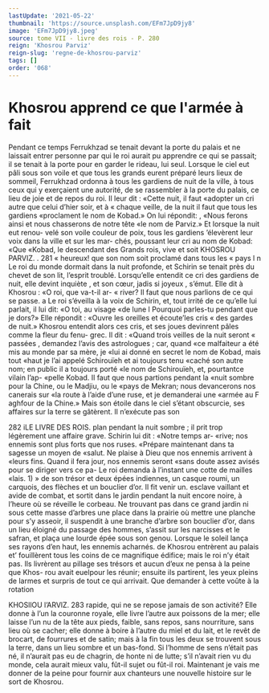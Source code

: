 ```yaml
---
lastUpdate: '2021-05-22'
thumbnail: 'https://source.unsplash.com/EFm7JpD9jy8'
image: 'EFm7JpD9jy8.jpeg'
source: tome VII - livre des rois - P. 280
reign: 'Khosrou Parviz'
reign-slug: 'regne-de-khosrou-parviz'
tags: []
order: '068'
---
```


# Khosrou apprend ce que l'armée à fait

Pendant ce temps Ferrukhzad se tenait devant la porte du palais et ne laissait entrer personne par qui le roi aurait pu apprendre ce qui se passait; il se tenait à la porte pour en garder le rideau, lui seul. Lorsque le ciel eut pâli sous son voile et que tous les grands eurent préparé leurs lieux de sommeil, Ferrukhzad ordonna à tous les gardiens de nuit de la ville, à tous ceux qui y exerçaient une autorité, de
se rassembler à la porte du palais, ce lieu de joie et de repos du roi. Il leur dit : «Cette nuit, il faut «adopter un cri autre que celui d’hier soir, et à
« chaque veille, de la nuit il faut que tous les gardiens «proclament le nom de Kobad.» On lui répondit:
, «Nous ferons ainsi et nous chasserons de notre tête «le nom de Parviz.» Et lorsque la nuit eut renou- velé son voile couleur de poix, tous les gardiens
’élevèrent leur voix dans la ville et sur les mar-
chés, poussant leur cri au nom de Kobad: «Que «Kobad, le descendant des Grands rois, vive et soit
KHOSROU PARVIZ. . 281 « heureux! que son nom soit proclamé dans tous les
« pays l n
Le roi du monde dormait dans la nuit profonde, et Schirin se tenait près du chevet de son lit, l’esprit troublé. Lorsqu’elle entendit ce cri des gardiens de
nuit, elle devint inquiète , et son cœur, jadis si joyeux , s’émut. Elle dit à Khosrou : «O roi, que va-t-il ar-
« river? Il faut que nous parlions de ce qui se passe. a Le roi s’éveilla à la voix de Schirin, et, tout irrité
de ce qu’elle lui parlait, il lui dit: «O toi, au visage «de lune l Pourquoi parles-tu pendant que je dors?» Elle répondit : «Ouvre les oreilles et écoute’les cris
« des gardes de nuit.» Khosrou entendit alors ces cris,
et ses joues devinrent pâles comme la fleur du fenu-
grec. Il dit : «Quand trois veilles de la nuit seront « passées , demandez l’avis des astrologues ; car, quand
«ce malfaiteur a été mis au monde par sa mère, je
«lui ai donné en secret le nom de Kobad, mais tout «haut je l’ai appelé Schirouïeh et ai toujours tenu
«caché son autre nom; en public il a toujours porté
«le nom de Schirouïeh, et, pourtantce vilain l’ap- «pelle Kobad. Il faut que nous partions pendant la «nuit sombre pour la Chine, ou le Madjiu, ou le
«pays de Mekran; nous devancerons nos canerais sur «la route à l’aide d’une ruse, et je demanderai une
«armée au F aghfour de la Chine.»
Mais son étoile dans le ciel s’étant obscurcie, ses affaires sur la terre se gâtèrent. Il n’exécute pas son

282 iLE LIVRE DES ROIS.
plan pendant la nuit sombre ; il prit trop légèrement une affaire grave. Schirin lui dit : «Notre temps ar- «rive; nos ennemis sont plus forts que nos ruses. «Prépare maintenant dans ta sagesse un moyen de «salut. Ne plaise à Dieu que nos ennemis arrivent à «leurs fins. Quand il fera jour, nos ennemis seront «sans doute assez avisés pour se diriger vers ce pa-
Le roi demanda à l’instant une cotte de mailles «lais. 1) »
de son trésor et deux épées indiennes, un casque
roumi, un carquois, des flèches et un bouclier d’or.
Il fit venir un. esclave vaillant et avide de combat, et
sortit dans le jardin pendant la nuit encore noire, à l’heure où se réveille le corbeau. Ne trouvant pas
dans ce grand jardin ni sous cette masse d’arbres une place dans la prairie où mettre une planche
pour s’y asseoir, il suspendit à une branche d’arbre
son bouclier d’or, dans un lieu éloigné du passage
des hommes, s’assit sur les narcisses et le safran, et plaça une lourde épée sous son genou.
Lorsque le soleil lança ses rayons d’en haut, les ennemis acharnés. de Khosrou entrèrent au palais et’ fouillèrent tous les coins de ce magnifique édifice; mais le roi n’y était pas. Ils livrèrent au pillage ses trésors et aucun d’eux ne pensa à la peine que Khos-
rou avait euelpour les réunir; ensuite ils partirent,
les yeux pleins de larmes et surpris de tout ce qui arrivait. Que demander à cette voûte à la rotation

KHOSllOU l’ARVlZ. 283 rapide, qui ne se repose jamais de son activité? Elle
donne à l’un la couronne royale, elle livre l’autre
aux poissons de la mer; elle laisse l’un nu de la tête
aux pieds, faible, sans repos, sans nourriture, sans
lieu où se cacher; elle donne à boire à l’autre du
miel et du lait, et le revêt de brocart, de fourrures
et de satin; mais à la fin tous les deux se trouvent
sous la terre, dans un lieu sombre et un bas-fond. Si l’homme de sens n’était pas né, il n’aurait pas eu de
chagrin, de honte ni de lutte; s’il n’avait rien vu du
monde, cela aurait mieux valu, fût-il sujet ou fût-il roi.
Maintenant je vais me donner de la peine pour fournir aux chanteurs une nouvelle histoire sur le sort de Khosrou.
